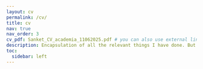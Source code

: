 ```yaml
---
layout: cv
permalink: /cv/
title: cv
nav: true
nav_order: 3
cv_pdf: Sanket_CV_academia_11062025.pdf # you can also use external links here
description: Encapsulation of all the relevant things I have done. But you should browse through my projects and blogs to know more about my work. 
toc:
  sidebar: left
---
```

